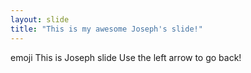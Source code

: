 ```yaml
---
layout: slide
title: "This is my awesome Joseph's slide!"
---
```

emoji 
This is Joseph slide
Use the left arrow to go back!
